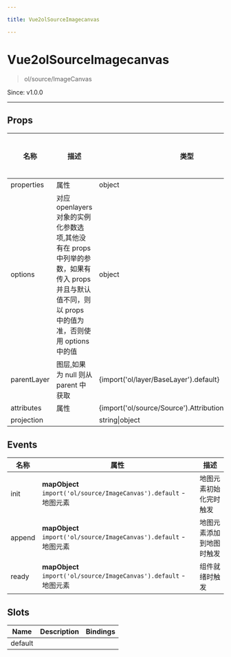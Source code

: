 ```yaml
---

title: Vue2olSourceImagecanvas

---
```


# Vue2olSourceImagecanvas

> ol/source/ImageCanvas

Since: v1.0.0

---

## Props

| 名称        | 描述                                                                                                                                                  | 类型                                                    | 取值范围 | 默认值 |
| ----------- | ----------------------------------------------------------------------------------------------------------------------------------------------------- | ------------------------------------------------------- | -------- | ------ |
| properties  | 属性                                                                                                                                                  | object                                                  | -        |        |
| options     | 对应 openlayers 对象的实例化参数选项,其他没有在 props 中列举的参数，如果有传入 props 并且与默认值不同，则以 props 中的值为准，否则使用 options 中的值 | object                                                  | -        | {}     |
| parentLayer | 图层,如果为 null 则从 parent 中获取                                                                                                                   | {import('ol/layer/BaseLayer').default}                  | -        |        |
| attributes  | 属性                                                                                                                                                  | {import('ol/source/Source').AttributionLike\|undefined} | -        |        |
| projection  |                                                                                                                                                       | string\|object                                          | -        |        |

## Events

| 名称   | 属性                                                               | 描述                     |
| ------ | ------------------------------------------------------------------ | ------------------------ |
| init   | **mapObject** `import('ol/source/ImageCanvas').default` - 地图元素 | 地图元素初始化完时触发   |
| append | **mapObject** `import('ol/source/ImageCanvas').default` - 地图元素 | 地图元素添加到地图时触发 |
| ready  | **mapObject** `import('ol/source/ImageCanvas').default` - 地图元素 | 组件就绪时触发           |

## Slots

| Name    | Description | Bindings |
| ------- | ----------- | -------- |
| default |             |          |
